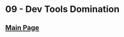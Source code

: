 # 09 - Dev Tools Domination

## <a href='https://github.com/Mugilan-Codes/javascript-30'>Main Page</a>
